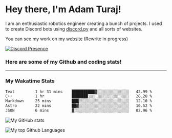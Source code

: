 # Hey there, I'm Adam Turaj!

I am an enthusiastic robotics engineer creating a bunch of projects. I used to create Discord bots using [discord.py](https://github.com/Rapptz/discord.py) and all sorts of websites.

You can see my work on [my website](https://adamturaj.com) (Rewrite in progress)

[![Discord Presence](https://lanyard.cnrad.dev/api/374147012599218176)](https://discord.com/users/374147012599218176)

### Here are some of my Github and coding stats!

---
### My Wakatime Stats
<!--START_SECTION:waka-->

```txt
Text         1 hr 31 mins    ██████████▓░░░░░░░░░░░░░░   42.99 %
C++          1 hr            ███████░░░░░░░░░░░░░░░░░░   28.28 %
Markdown     25 mins         ███░░░░░░░░░░░░░░░░░░░░░░   12.10 %
Astro        22 mins         ██▓░░░░░░░░░░░░░░░░░░░░░░   10.52 %
JSON         6 mins          ▓░░░░░░░░░░░░░░░░░░░░░░░░   02.96 %
```

<!--END_SECTION:waka-->

![My GitHub stats](https://github-readme-stats.vercel.app/api?username=AdamTuraj&count_private=true&theme=dark)

![My top Github Languages](https://github-readme-stats.vercel.app/api/top-langs/?username=AdamTuraj&layout=compact&count_private=true&theme=dark)

